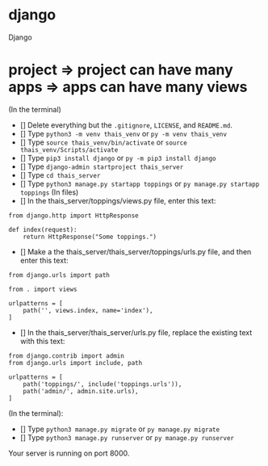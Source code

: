 # django
Django

# project => project can have many apps => apps can have many views

(In the terminal)
- [] Delete everything but the `.gitignore`, `LICENSE`, and `README.md`.
- [] Type `python3 -m venv thais_venv` or `py -m venv thais_venv`
- [] Type `source thais_venv/bin/activate` or `source thais_venv/Scripts/activate`
- [] Type `pip3 install django` or `py -m pip3 install django`
- [] Type `django-admin startproject thais_server`
- [] Type `cd thais_server`
- [] Type `python3 manage.py startapp toppings` or `py manage.py startapp toppings`
(In files)
- [] In the thais_server/toppings/views.py file, enter this text:

```
from django.http import HttpResponse

def index(request):
    return HttpResponse("Some toppings.")
```

- [] Make a the thais_server/thais_server/toppings/urls.py file, and then enter this text:

```
from django.urls import path

from . import views

urlpatterns = [
    path('', views.index, name='index'),
]
```

- [] In the thais_server/thais_server/urls.py file, replace the existing text with this text:

```
from django.contrib import admin
from django.urls import include, path

urlpatterns = [
    path('toppings/', include('toppings.urls')),
    path('admin/', admin.site.urls),
]
```
(In the terminal):
- [] Type `python3 manage.py migrate` or `py manage.py migrate`
- [] Type `python3 manage.py runserver` or `py manage.py runserver`

Your server is running on port 8000.